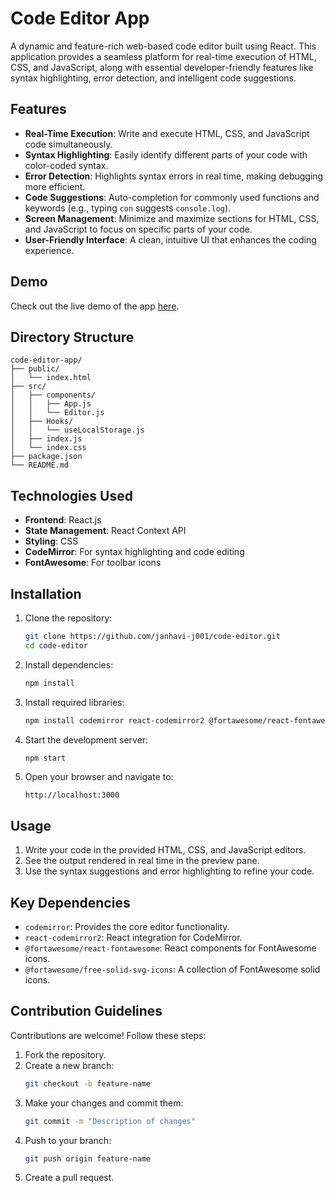 # Code Editor App

A dynamic and feature-rich web-based code editor built using React. This application provides a seamless platform for real-time execution of HTML, CSS, and JavaScript, along with essential developer-friendly features like syntax highlighting, error detection, and intelligent code suggestions.

## Features

- **Real-Time Execution**: Write and execute HTML, CSS, and JavaScript code simultaneously.
- **Syntax Highlighting**: Easily identify different parts of your code with color-coded syntax.
- **Error Detection**: Highlights syntax errors in real time, making debugging more efficient.
- **Code Suggestions**: Auto-completion for commonly used functions and keywords (e.g., typing `con` suggests `console.log`).
- **Screen Management**: Minimize and maximize sections for HTML, CSS, and JavaScript to focus on specific parts of your code.
- **User-Friendly Interface**: A clean, intuitive UI that enhances the coding experience.

## Demo

Check out the live demo of the app [here](https://editor-codex.netlify.app/).

## Directory Structure

```
code-editor-app/
├── public/
│   └── index.html
├── src/
│   ├── components/
│   │   ├── App.js
│   │   └── Editor.js
│   ├── Hooks/
│   │   └── useLocalStorage.js
│   ├── index.js
│   └── index.css
├── package.json
└── README.md
```

## Technologies Used

- **Frontend**: React.js
- **State Management**: React Context API
- **Styling**: CSS
- **CodeMirror**: For syntax highlighting and code editing
- **FontAwesome**: For toolbar icons

## Installation

1. Clone the repository:
   ```bash
   git clone https://github.com/janhavi-j001/code-editor.git
   cd code-editor
   ```

2. Install dependencies:
   ```bash
   npm install
   ```

3. Install required libraries:
   ```bash
   npm install codemirror react-codemirror2 @fortawesome/react-fontawesome @fortawesome/free-solid-svg-icons
   ```

4. Start the development server:
   ```bash
   npm start
   ```

5. Open your browser and navigate to:
   ```
   http://localhost:3000
   ```

## Usage

1. Write your code in the provided HTML, CSS, and JavaScript editors.
2. See the output rendered in real time in the preview pane.
3. Use the syntax suggestions and error highlighting to refine your code.

## Key Dependencies

- `codemirror`: Provides the core editor functionality.
- `react-codemirror2`: React integration for CodeMirror.
- `@fortawesome/react-fontawesome`: React components for FontAwesome icons.
- `@fortawesome/free-solid-svg-icons`: A collection of FontAwesome solid icons.

## Contribution Guidelines

Contributions are welcome! Follow these steps:

1. Fork the repository.
2. Create a new branch:
   ```bash
   git checkout -b feature-name
   ```
3. Make your changes and commit them:
   ```bash
   git commit -m "Description of changes"
   ```
4. Push to your branch:
   ```bash
   git push origin feature-name
   ```
5. Create a pull request.
